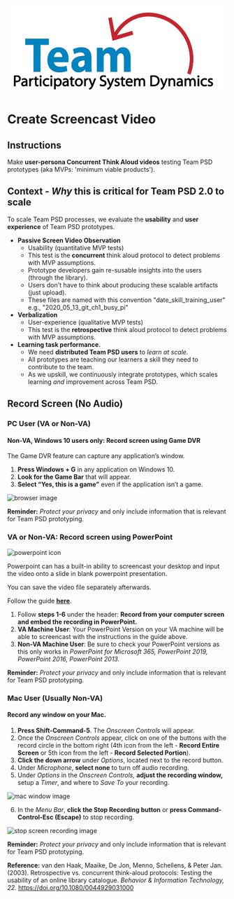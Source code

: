<img src = "https://github.com/lzim/teampsd/blob/master/resources/logos/team_psd_logo_sm.png" height = "200" width = "600">

# Create Screencast Video

## Instructions

Make **user-persona Concurrent Think Aloud videos** testing Team PSD prototypes (aka MVPs: 'minimum viable products').

## Context - _Why_ this is critical for Team PSD 2.0 to scale

To scale Team PSD processes, we evaluate the **usability** and **user experience** of Team PSD prototypes.

- **Passive Screen Video Observation**
    - Usability (quantitative MVP tests)
    - This test is the **concurrent** think aloud protocol to detect problems with MVP assumptions.
    - Prototype developers gain re-susable insights into the users (through the library).
    - Users don't have to think about producing these scalable artifacts (just upload).
    - These files are named with this convention "date_skill_training_user" e.g., "2020_05_13_git_ch1_busy_pi"
- **Verbalization**
    - User-experience (qualitative MVP tests)
    - This test is the **retrospective** think aloud protocol to detect problems with MVP assumptions.
- **Learning task performance.**
    - We need **distributed Team PSD users** to _learn at scale._
    - All prototypes are teaching our learners a skill they need to contribute to the team.
    - As we upskill, we continuously integrate prototypes, which scales learning _and_ improvement across Team PSD.

## Record Screen (No Audio) 

### PC User (VA or Non-VA)

#### Non-VA, Windows 10 users only: Record screen using Game DVR

The Game DVR feature can capture any application’s window.

1. **Press Windows + G** in any application on Windows 10.
2. **Look for the Game Bar** that will appear.
3. **Select “Yes, this is a game”** even if the application isn’t a game.

![browser image](https://user-images.githubusercontent.com/59668647/88048959-170b9280-cb09-11ea-9234-cb53a14325df.png)

**Reminder:** _Protect your privacy_ and only include information that is relevant for Team PSD prototyping.

### VA or Non-VA: Record screen using PowerPoint

![powerpoint icon](https://user-images.githubusercontent.com/59668647/88177837-5526b600-cbde-11ea-9711-260c8ddd7337.png)

Powerpoint can has a built-in ability to screencast your desktop and input the video onto a slide in blank powerpoint presentation.

You can save the video file separately afterwards.

Follow the guide [**here**](https://support.microsoft.com/en-us/office/record-your-screen-in-powerpoint-0b4c3f65-534c-4cf1-9c59-402b6e9d79d0#OfficeVersion=Newer_versions).

1. Follow **steps 1-6** under the header: **Record from your computer screen and embed the recording in PowerPoint.**
2. **VA Machine User**: Your PowerPoint Version on your VA machine will be able to screencast with the instructions in the guide above.
3. **Non-VA Machine User**: Be sure to check your PowerPoint versions as this only works in *PowerPoint for Microsoft 365, PowerPoint 2019, PowerPoint 2016, PowerPoint 2013.*

**Reminder:** _Protect your privacy_ and only include information that is relevant for Team PSD prototyping.

### Mac User (Usually Non-VA)

#### Record any window on your Mac.

1. **Press Shift-Command-5**. The _Onscreen Controls_ will appear.
2. Once the _Onscreen Controls_ appear, click on one of the buttons with the record circle in the bottom right (4th icon from the left - **Record Entire Screen** or 5th icon from the left - **Record Selected Portion**).
3. **Click the down arrow** under _Options_, located next to the record button.
4. Under _Microphone_, **select none** to turn off audio recording.
5. Under _Options_ in the _Onscreen Controls,_ **adjust the recording window,** setup a _Timer_, and where to _Save To_ your recording.

![mac window image](https://user-images.githubusercontent.com/59668647/88048975-1d9a0a00-cb09-11ea-8e4b-549d3e397cb9.png)

6. In the _Menu Bar_, **click the Stop Recording button** or **press Command-Control-Esc (Escape)** to stop recording.

![stop screen recording image](https://user-images.githubusercontent.com/59668647/88048985-22f75480-cb09-11ea-9d7a-c04d989f1dcc.png)

**Reminder:** _Protect your privacy_ and only include information that is relevant for Team PSD prototyping.

**Reference:** van den Haak, Maaike, De Jon, Menno, Schellens, & Peter Jan. (2003). Retrospective vs. concurrent think-aloud protocols: Testing the usability of an online library catalogue. _Behavior & Information Technology, 22._ <https://doi.org/10.1080/0044929031000>
